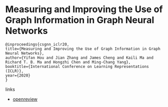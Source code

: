 # Measuring and Improving the Use of Graph Information in Graph Neural Networks

```
@inproceedings{csgnn_iclr20,
title={Measuring and Improving the Use of Graph Information in Graph Neural Networks},
author={Yifan Hou and Jian Zhang and James Cheng and Kaili Ma and Richard T. B. Ma and Hongzhi Chen and Ming-Chang Yang},
booktitle={International Conference on Learning Representations (ICLR)},
year={2020}
}
```

links
- [openreview](https://openreview.net/forum?id=rkeIIkHKvS)
